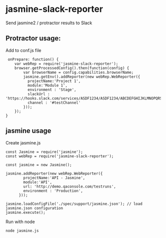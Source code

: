 # jasmine-slack-reporter

Send jasmine2 / protractor results to Slack

## Protractor usage:

Add to conf.js file
```
 onPrepare: function() {
    var webRep = require('jasmine-slack-reporter');   
    browser.getProcessedConfig().then(function(config) {
        var browserName = config.capabilities.browserName;
        jasmine.getEnv().addReporter(new webRep.WebReporter({
          projectName:'Project 1',
          module:'Module 1',          
          environment : 'Stage',
          slackUrl : 'https://hooks.slack.com/services/ASDF1234/ASDF1234/ABCDEFGHIJKLMNOPQRSTUVWXYZ',
          channel : '#testChannel'
        }));
    }); 
}

```

## jasmine usage 

Create jasmine.js 
```
const Jasmine = require('jasmine');
const webRep = require('jasmine-slack-reporter');

const jasmine = new Jasmine();

jasmine.addReporter(new webRep.WebReporter({
        projectName:'API - Jasmine',
        module:'API',
        url: 'http://demo.qaconsole.com/testruns',
        environment : 'Production',        
      }));

jasmine.loadConfigFile('./spec/support/jasmine.json'); // load jasmine.json configuration
jasmine.execute();
```
Run with node
```
node jasmine.js
```
